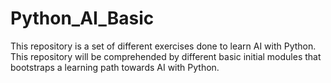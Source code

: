# Python_AI_Basic
This repository is a set of different exercises done to learn AI with Python. This repository will be comprehended by different basic initial modules that bootstraps a learning path towards AI with Python. 
